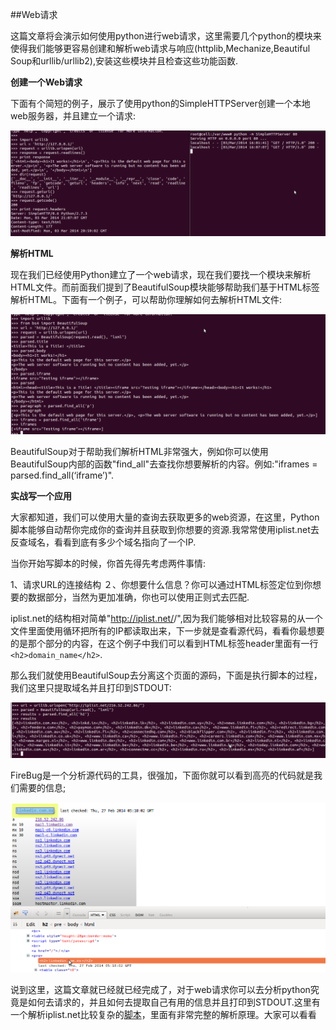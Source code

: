 ##Web请求

这篇文章将会演示如何使用python进行web请求，这里需要几个python的模块来使得我们能够更容易创建和解析web请求与响应(httplib,Mechanize,Beautiful Soup和urllib/urllib2),安装这些模块并且检查这些功能函数.

**创建一个Web请求**

下面有个简短的例子，展示了使用python的SimpleHTTPServer创建一个本地web服务器，并且建立一个请求:

![建立web请求](img/0x501.png)

**解析HTML**

现在我们已经使用Python建立了一个web请求，现在我们要找一个模块来解析HTML文件。而前面我们提到了BeautifulSoup模块能够帮助我们基于HTML标签解析HTML。下面有一个例子，可以帮助你理解如何去解析HTML文件:

![BeautifulSoup](img/0x502.png)

BeautifulSoup对于帮助我们解析HTML非常强大，例如你可以使用BeautifulSoup内部的函数"find_all"去查找你想要解析的内容。例如:"iframes = parsed.find_all(‘iframe’)".

**实战写一个应用**

大家都知道，我们可以使用大量的查询去获取更多的web资源，在这里，Python脚本能够自动帮你完成你的查询并且获取到你想要的资源.我常常使用iplist.net去反查域名，看看到底有多少个域名指向了一个IP.

当你开始写脚本的时候，你首先得先考虑两件事情:

1、请求URL的连接结构
２、你想要什么信息？你可以通过HTML标签定位到你想要的数据部分，当然为更加准确，你也可以使用正则式去匹配.

iplist.net的结构相对简单"http://iplist.net/<ip>/",因为我们能够相对比较容易的从一个文件里面使用循环把所有的IP都读取出来，下一步就是查看源代码，看看你最想要的是那个部分的内容，在这个例子中我们可以看到HTML标签header里面有一行```<h2>domain_name</h2>```.

那么我们就使用BeautifulSoup去分离这个页面的源码，下面是执行脚本的过程，我们这里只提取域名并且打印到STDOUT:

![IPlist](img/0x503.png)

FireBug是一个分析源代码的工具，很强加，下面你就可以看到高亮的代码就是我们需要的信息;

![Firebug](img/0x504.png)


说到这里，这篇文章就已经就已经完成了，对于web请求你可以去分析python究竟是如何去请求的，并且如何去提取自己有用的信息并且打印到STDOUT.这里有一个解析iplist.net比较复杂的[脚本](https://github.com/primalsecn/python_code/blob/master/iplist.py)，里面有非常完整的解析原理。大家可以看看